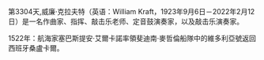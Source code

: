 第3304天,威廉·克拉夫特（英语：William Kraft，1923年9月6日－2022年2月12日）是一名作曲家、指挥、敲击乐老师、定音鼓演奏家，以及敲击乐演奏家。


1522年：航海家塞巴斯提安·艾爾卡諾率領斐迪南·麥哲倫船隊中的維多利亞號返回西班牙桑盧卡爾。